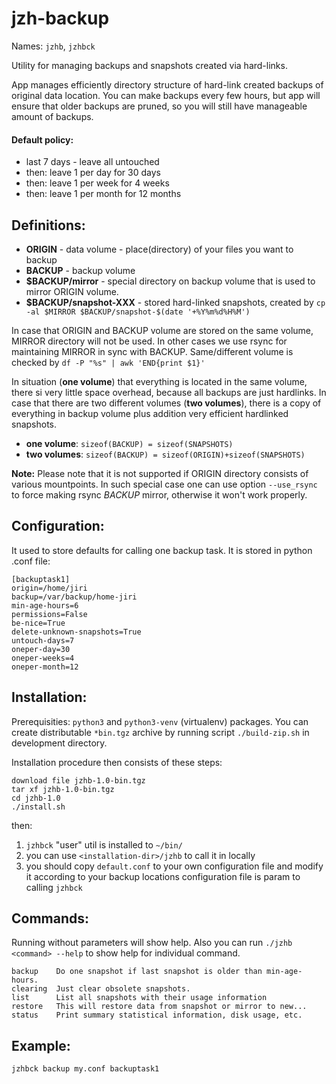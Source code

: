 
jzh-backup
=====================================

Names: `jzhb`, `jzhbck`

Utility for managing backups and snapshots created via hard-links.

App manages efficiently directory structure of hard-link created
backups of original data location. You can make backups every few hours,
but app will ensure that older backups are pruned, so you will still have
manageable amount of backups.

#### Default policy: 
 - last 7 days - leave all untouched
 - then: leave 1 per day for 30 days
 - then: leave 1 per week for 4 weeks
 - then: leave 1 per month for 12 months
 
 
## Definitions:

- **ORIGIN** - data volume - place(directory) of your files you want to backup
- **BACKUP** - backup volume
- **$BACKUP/mirror** - special directory on backup volume that is used to mirror ORIGIN volume.
- **$BACKUP/snapshot-XXX** - stored hard-linked snapshots, created by `cp -al $MIRROR $BACKUP/snapshot-$(date '+%Y%m%d%H%M')`

In case that ORIGIN and BACKUP volume are stored
on the same volume, MIRROR directory will not be used.
In other cases we use rsync for maintaining MIRROR
in sync with BACKUP. Same/different volume is checked by `df -P "%s" | awk 'END{print $1}'`

In situation (**one volume**) that everything is located in the same volume, there si very little space overhead, because all backups are just hardlinks. In case that there are two different volumes (**two volumes**), there is a copy of everything in backup volume plus addition very efficient hardlinked snapshots. 

- **one volume**:   `sizeof(BACKUP) = sizeof(SNAPSHOTS)`
- **two volumes**:  `sizeof(BACKUP) = sizeof(ORIGIN)+sizeof(SNAPSHOTS)`

**Note:** Please note that it is not supported if ORIGIN directory consists of various mountpoints. In such special case one can use option `--use_rsync` to force making rsync *BACKUP* mirror, otherwise it won't work properly.

## Configuration:

It used to store defaults for calling one backup task. It is stored in python .conf file:

    [backuptask1]
    origin=/home/jiri
    backup=/var/backup/home-jiri
    min-age-hours=6
    permissions=False
    be-nice=True
    delete-unknown-snapshots=True
    untouch-days=7
    oneper-day=30
    oneper-weeks=4
    oneper-month=12
    
    
## Installation:

Prerequisities: `python3` and `python3-venv` (virtualenv) packages.
You can create distributable `*bin.tgz` archive by running script `./build-zip.sh` in development directory.

Installation procedure then consists of these steps:

    download file jzhb-1.0-bin.tgz
    tar xf jzhb-1.0-bin.tgz
    cd jzhb-1.0
    ./install.sh

then:

 1) `jzhbck` "user" util is installed to `~/bin/`
 2) you can use `<installation-dir>/jzhb` to call it in locally
 3) you should copy `default.conf` to your own configuration file and modify it according to your backup locations configuration file is param to calling `jzhbck`

## Commands:

Running without parameters will show help. Also you can run `./jzhb <command> --help` to show help for individual command.

    backup    Do one snapshot if last snapshot is older than min-age-hours.
    clearing  Just clear obsolete snapshots.
    list      List all snapshots with their usage information
    restore   This will restore data from snapshot or mirror to new...
    status    Print summary statistical information, disk usage, etc.

## Example:

    jzhbck backup my.conf backuptask1
